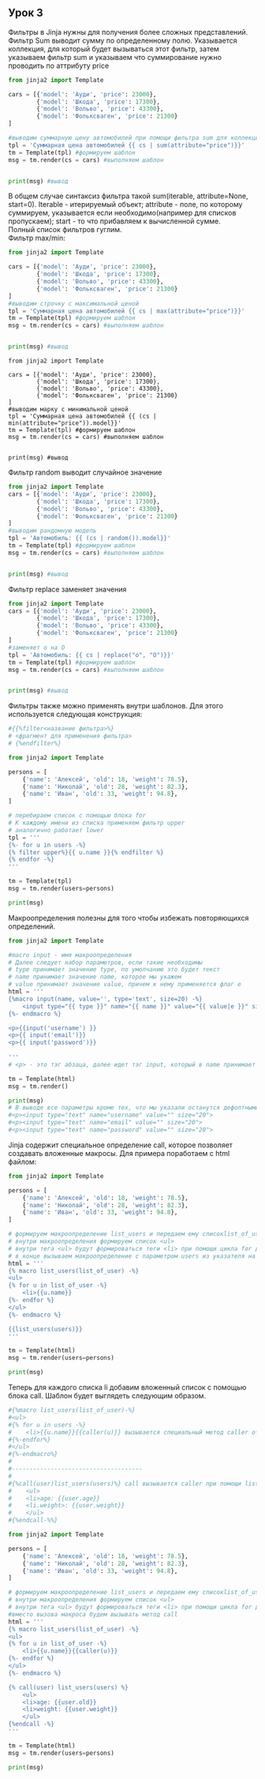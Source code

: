 ## Урок 3


Фильтры в Jinja нужны для получения более сложных представлений.  
Фильтр Sum выводит сумму по определенному полю. Указывается коллекция, для который будет вызываться этот фильтр, затем указываем фильтр sum и указываем что суммирование нужно проводить по аттрибуту price
```python  
from jinja2 import Template

cars = [{'model': 'Ауди', 'price': 23000},
        {'model': 'Шкода', 'price': 17300},
        {'model': 'Вольво', 'price': 43300},
        {'model': 'Фольксваген', 'price': 21300}
]

#выводим суммарную цену автомобилей при помощи фильтра sum для коллекции, eказав атnрибут price
tpl = 'Суммарная цена автомобилей {{ cs | sum(attribute="price")}}'
tm = Template(tpl) #формируем шаблон
msg = tm.render(cs = cars) #выполняем шаблон


print(msg) #вывод

```  
В общем случае синтаксиз фильтра такой sum(iterable, attribute=None, start=0). Iterable - итерируемый объект; attribute - поле, по которому суммируем, указывается если необходимо(например для списков пропускаем); start - то что прибавляем к вычисленной сумме.  
Полный список фильтров гуглим.  
Фильтр max/min:
```python
from jinja2 import Template

cars = [{'model': 'Ауди', 'price': 23000},
        {'model': 'Шкода', 'price': 17300},
        {'model': 'Вольво', 'price': 43300},
        {'model': 'Фольксваген', 'price': 21300}
]
#выводим строчку с максимальной ценой
tpl = 'Суммарная цена автомобилей {{ cs | max(attribute="price")}}'
tm = Template(tpl) #формируем шаблон
msg = tm.render(cs = cars) #выполняем шаблон


print(msg) #вывод
```  

```pyton
from jinja2 import Template

cars = [{'model': 'Ауди', 'price': 23000},
        {'model': 'Шкода', 'price': 17300},
        {'model': 'Вольво', 'price': 43300},
        {'model': 'Фольксваген', 'price': 21300}
]
#выводим марку с минимальной ценой
tpl = 'Суммарная цена автомобилей {{ (cs | min(attribute="price")).model}}'
tm = Template(tpl) #формируем шаблон
msg = tm.render(cs = cars) #выполняем шаблон


print(msg) #вывод
```  

Фильтр random выводит случайное значение  

``` python  
from jinja2 import Template
cars = [{'model': 'Ауди', 'price': 23000},
        {'model': 'Шкода', 'price': 17300},
        {'model': 'Вольво', 'price': 43300},
        {'model': 'Фольксваген', 'price': 21300}
]
#выводим рандомную модель
tpl = 'Автомобиль: {{ (cs | random()).model}}'
tm = Template(tpl) #формируем шаблон
msg = tm.render(cs = cars) #выполняем шаблон


print(msg) #вывод
```
  
Фильтр replace заменяет значения  

```python
from jinja2 import Template
cars = [{'model': 'Ауди', 'price': 23000},
        {'model': 'Шкода', 'price': 17300},
        {'model': 'Вольво', 'price': 43300},
        {'model': 'Фольксваген', 'price': 21300}
]
#заменяет о на О
tpl = 'Автомобиль: {{ cs | replace("o", "O")}}'
tm = Template(tpl) #формируем шаблон
msg = tm.render(cs = cars) #выполняем шаблон


print(msg) #вывод
```  

Фильтры также можно применять внутри шаблонов. Для этого используется следующая конструкция:  

```python
#{{%filter<название фильтра>%}
# <фрагмент для применения фильтра>
# {%endfilter%}

from jinja2 import Template

persons = [
    {'name': 'Алексей', 'old': 18, 'weight': 78.5},
    {'name': 'Николай', 'old': 28, 'weight': 82.3},
    {'name': 'Иван', 'old': 33, 'weight': 94.8},
]

# перебираем список с помощью блока for
# К каждому имени из списка применяем фильтр upper
# аналогично работает lower
tpl = ''' 
{%- for u in users -%}
{% filter upper%}{{ u.name }}{% endfilter %}
{% endfor -%}
'''

tm = Template(tpl)
msg = tm.render(users=persons)

print(msg)

```


Макроопределения полезны для того чтобы избежать повторяющихся определений.

```python
from jinja2 import Template

#macro input - имя макроопределения
# Далее следует набор параметров, если такие необходимы
# type принимает значение type, по умолчанию это будет текст
# name принимает значение name, которое мы укажем
# value принимает значение value, причем к нему применяется флаг е
html = ''' 
{%macro input(name, value='', type='text', size=20) -%}
    <input type="{{ type }}" name="{{ name }}" value="{{ value|e }}" size="{{ size }}">
{%- endmacro %}

<p>{{input('username') }}
<p>{{ input('email')}}
<p>{{ input('password')}}
 
'''
# <p> - это тэг абзаца, далее идет тэг input, который в name принимает username

tm = Template(html)
msg = tm.render()

print(msg)
# В выводе все параметры кроме тех, что мы указали останутся дефолтными
#<p><input type="text" name="username" value="" size="20">
#<p><input type="text" name="email" value="" size="20">
#<p><input type="text" name="password" value="" size="20">

```

Jinja содержит специальное определение call, которое позволяет создавать вложенные макросы. Для примера поработаем с html файлом:
```python
from jinja2 import Template

persons = [
    {'name': 'Алексей', 'old': 18, 'weight': 78.5},
    {'name': 'Николай', 'old': 28, 'weight': 82.3},
    {'name': 'Иван', 'old': 33, 'weight': 94.8},
]

# формируем макроопределение list_users и передаем ему списокlist_of_user
# внутри макроопределения формируем список <ul>
# внутри тега <ul> будут формироваться теги <li> при помощи цикла for для каждого человека
# в конце вызываем макроопределение с параметром users из указателя на persons
html = '''
{% macro list_users(list_of_user) -%}
<ul>
{% for u in list_of_user -%}
    <li>{{u.name}}
{%- endfor %}
</ul>
{%- endmacro %}

{{list_users(users)}}
'''

tm = Template(html)
msg = tm.render(users=persons)

print(msg)
```

Теперь для каждого списка li добавим вложенный список с помощью блока call. Шаблон будет выглядеть следующим образом.

```python
#{%macro list_users(list_of_user)-%}
#<ul>
#{% for u in users -%}
#    <li>{{u.name}}{{caller(u)}} вызывается специальный метод caller от u
#{%-endfor%}
#</ul>
#{%-endmacro%}
#
#-------------------------------------
#
#{%call(user)list_users(users)%} call вызывается caller при помощи list_users, те вместо caller , будет блок call
#    <ul>
#    <li>age: {{user.age}}
#    <li.weight>: {{user.weight}}
#    </ul>
#{%endcall-%%}

from jinja2 import Template

persons = [
    {'name': 'Алексей', 'old': 18, 'weight': 78.5},
    {'name': 'Николай', 'old': 28, 'weight': 82.3},
    {'name': 'Иван', 'old': 33, 'weight': 94.8},
]

# формируем макроопределение list_users и передаем ему списокlist_of_user
# внутри макроопределения формируем список <ul>
# внутри тега <ul> будут формироваться теги <li> при помощи цикла for для каждого человека
#вместо вызова макроса будем вызывать метод call
html = '''
{% macro list_users(list_of_user) -%}
<ul>
{% for u in list_of_user -%}
    <li>{{u.name}}{{caller(u)}}
{%- endfor %}
</ul>
{%- endmacro %}

{% call(user) list_users(users) %}
    <ul>
    <li>age: {{user.old}}
    <li>weight: {{user.weight}}
    </ul>
{%endcall -%}    
'''

tm = Template(html)
msg = tm.render(users=persons)

print(msg)

```
